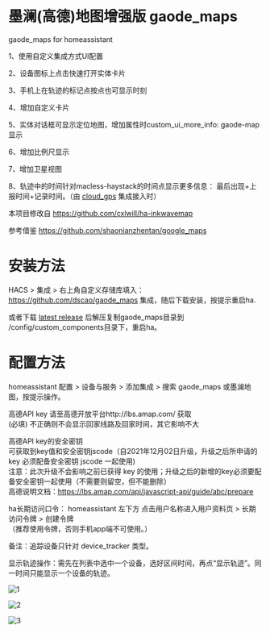 # 墨澜(高德)地图增强版  gaode_maps
gaode_maps for homeassistant

1、使用自定义集成方式UI配置

2、设备图标上点击快速打开实体卡片

3、手机上在轨迹的标记点按点也可显示时刻

4、增加自定义卡片

5、实体对话框可显示定位地图，增加属性时custom_ui_more_info: gaode-map 显示

6、增加比例尺显示

7、增加卫星视图

8、轨迹中的时间针对macless-haystack的时间点显示更多信息： 最后出现+上报时间+记录时间。（由 [cloud_gps](https://github.com/dscao/cloud_gps) 集成接入时）


本项目修改自 https://github.com/cxlwill/ha-inkwavemap 

参考借鉴 https://github.com/shaonianzhentan/google_maps 


# 安装方法


HACS > 集成 > 右上角自定义存储库填入： https://github.com/dscao/gaode_maps 集成，随后下载安装，按提示重启ha.

或者下载 [latest release](https://github.com/dscao/gaode_maps/releases) 后解压复制gaode_maps目录到 /config/custom_components目录下，重启ha。

# 配置方法

homeassistant 配置 > 设备与服务 > 添加集成 > 搜索 gaode_maps 或墨澜地图，按提示操作。

高德API key
请至高德开放平台http://lbs.amap.com/ 获取 \
(必填) 不正确则不会显示回家线路及回家时间，其它影响不大 

高德API key的安全密钥 \
可获取到key值和安全密钥jscode（自2021年12月02日升级，升级之后所申请的 key 必须配备安全密钥 jscode 一起使用) \
注意：此次升级不会影响之前已获得 key 的使用；升级之后的新增的key必须要配备安全密钥一起使用（不需要则留空，但不能删除） \
高德说明文档：https://lbs.amap.com/api/javascript-api/guide/abc/prepare 

ha长期访问口令： homeassistant 左下方 点击用户名称进入用户资料页 > 长期访问令牌 > 创建令牌 \
（推荐使用令牌，否则手机app端不可使用。）

备注：追踪设备只针对 device_tracker 类型。

显示轨迹操作：需先在列表中选中一个设备，选好区间时间，再点“显示轨迹”。同一时间只能显示一个设备的轨迹。

![1](https://github.com/dscao/gaode_maps/assets/16587914/0d9ee817-d68a-4776-a1ce-b8ab0267c170)


![2](https://github.com/dscao/gaode_maps/assets/16587914/4ca7d18f-58ea-4adc-8f64-982c79c63e61)


![3](https://github.com/user-attachments/assets/55f94439-b7a9-4fea-b725-d3a141d14be8)

